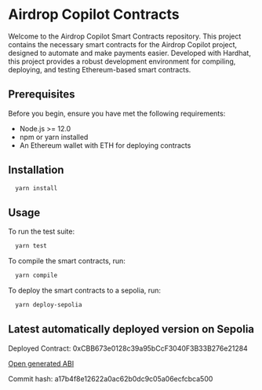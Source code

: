 [//]: # (GENERATED FILE DO NOT EDIT DIRECTLY)
# Airdrop Copilot Contracts

Welcome to the Airdrop Copilot Smart Contracts repository. This project contains the necessary smart contracts for the Airdrop Copilot project, designed to automate and make payments easier. Developed with Hardhat, this project provides a robust development environment for compiling, deploying, and testing Ethereum-based smart contracts.


## Prerequisites

Before you begin, ensure you have met the following requirements:

- Node.js >= 12.0
- npm or yarn installed
- An Ethereum wallet with ETH for deploying contracts

## Installation

```bash
  yarn install
```


## Usage
To run the test suite:
```bash
  yarn test
```

To compile the smart contracts, run:
```bash
  yarn compile
```

To deploy the smart contracts to a sepolia, run:
```bash
  yarn deploy-sepolia
```

## Latest automatically deployed version on Sepolia

Deployed Contract: 0xCBB673e0128c39a95bCcF3040F3B33B276e21284

[Open generated ABI](https://raw.githubusercontent.com/lupakgabor/airdrop-copilot-contracts/main/contracts/SubscriptionABI.json)

Commit hash: a17b4f8e12622a0ac62b0dc9c05a06ecfcbca500
